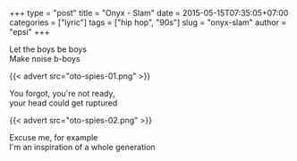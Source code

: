 +++
type       = "post"
title      = "Onyx - Slam"
date       = 2015-05-15T07:35:05+07:00
categories = ["lyric"]
tags       = ["hip hop", "90s"]
slug       = "onyx-slam"
author     = "epsi"
+++

Let the boys be boys\
Make noise b-boys
<!--more-->

{{< advert src="oto-spies-01.png" >}}

You forgot, you're not ready,\
your head could get ruptured

{{< advert src="oto-spies-02.png" >}}

Excuse me, for example\
I'm an inspiration of a whole generation

